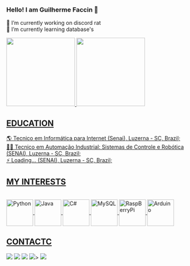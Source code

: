 ### Hello! I am Guilherme Faccin 👋

🔭 I’m currently working on discord rat <br>
🌱 I’m currently learning database's

<div>
  <a href="https://github.com/FaccinSenai">
  <img height="180em" src="https://github-readme-stats.vercel.app/api?username=FaccinSenai&show_icons=true&theme=merko&include_all_comits=true&count_private=true"/>
  <img height="180em" src="https://github-readme-stats.vercel.app/api/top-langs/?username=FaccinSenai&layout=compact&langs_count=16&theme=merko"/>
</div>

## EDUCATION
<div>
🌎 Tecnico em Informática para Internet (Senai), Luzerna - SC, Brazil;<br>
👨‍💻 Tecnico em Automação Industrial: Sistemas de Controle e Robótica (SENAI), Luzerna - SC, Brazil;<br>
⚡ Loading... (SENAI), Luzerna - SC, Brazil;
</div>

## MY INTERESTS
<div style="display: inline_block"><br>
  <img align="center" alt="Python" height="70" width="70" src="https://cdn.jsdelivr.net/gh/devicons/devicon/icons/python/python-original.svg"/>
  <img align="center" alt="Java" height="70" width="70" src="https://cdn.jsdelivr.net/gh/devicons/devicon/icons/java/java-original.svg"/>
  <img align="center" alt="C#" height="70" width="70" src="https://cdn.jsdelivr.net/gh/devicons/devicon/icons/csharp/csharp-original.svg"/>
  <img align="center" alt="MySQL" height="70" width="70" src="https://cdn.jsdelivr.net/gh/devicons/devicon/icons/mysql/mysql-original.svg"/>
  <img align="center" alt="RaspBerryPi" height="70" width="70" src="https://cdn.jsdelivr.net/gh/devicons/devicon/icons/raspberrypi/raspberrypi-original.svg"/>
  <img align="center" alt="Arduino" height="70" width="70" src="https://cdn.jsdelivr.net/gh/devicons/devicon/icons/arduino/arduino-original.svg"/>
</div>

## CONTACTC
<div>
<a href="https://www.instagram.com/gui.faccin/" target="_blank"><img src="https://img.shields.io/badge/Instagram-E4405F?style=for-the-badge&logo=instagram&logoColor=white"></a>
<a href="https://www.linkedin.com/in/guilherme_faccin/" target="_blank"><img src="https://img.shields.io/badge/LinkedIn-0077B5?style=for-the-badge&logo=linkedin&logoColor=white"></a>
<a href="mailto: guilherme_faccin@gmail.com" target="_blank"><img src="https://img.shields.io/badge/Gmail-D14836?style=for-the-badge&logo=gmail&logoColor=white"></a>
<!<a href="https://api.whatsapp.com/send?phone=5549999215720" target="_blank"><img src="https://img.shields.io/badge/WhatsApp-25D366?style=for-the-badge&logo=whatsapp&logoColor=white"></a>>
<a href="https://www.youtube.com/channel/Faccin" target="_blank"><img src="https://img.shields.io/badge/YouTube-FF0000?style=for-the-badge&logo=youtube&logoColor=white"></a>
</div>